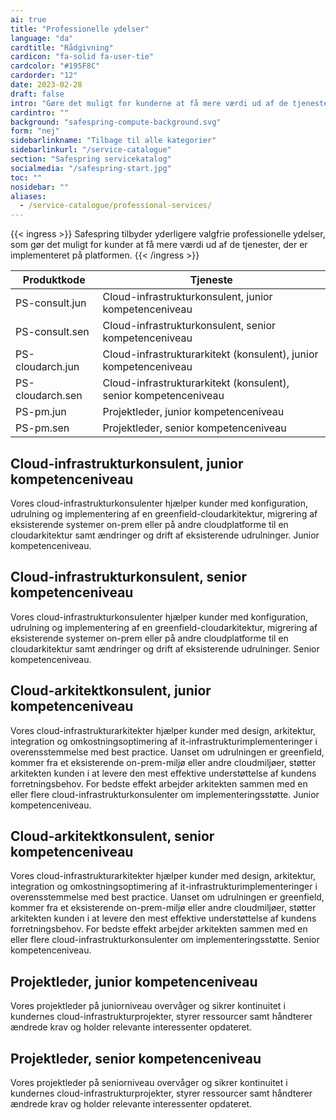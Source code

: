 ```yaml
---
ai: true
title: "Professionelle ydelser"
language: "da"
cardtitle: "Rådgivning"
cardicon: "fa-solid fa-user-tie"
cardcolor: "#195F8C"
cardorder: "12"
date: 2023-02-28
draft: false
intro: "Gøre det muligt for kunderne at få mere værdi ud af de tjenester, der er implementeret på platformen"
cardintro: ""
background: "safespring-compute-background.svg"
form: "nej"
sidebarlinkname: "Tilbage til alle kategorier"
sidebarlinkurl: "/service-catalogue"
section: "Safespring servicekatalog"
socialmedia: "/safespring-start.jpg"
toc: ""
nosidebar: ""
aliases:
  - /service-catalogue/professional-services/
---
```


{{< ingress >}}
Safespring tilbyder yderligere valgfrie professionelle ydelser, som gør det muligt for kunder at få mere værdi ud af de tjenester, der er implementeret på platformen.
{{< /ingress >}}

<table class="width100">
  <thead>
    <tr>
      <th>Produktkode</th>
      <th>Tjeneste</th>
    </tr>
  </thead>
  <tbody>
    <tr>
      <td>PS-consult.jun</td>
      <td>Cloud-infrastrukturkonsulent, junior kompetenceniveau</td>
    </tr>
    <tr>
      <td>PS-consult.sen</td>
      <td>Cloud-infrastrukturkonsulent, senior kompetenceniveau</td>
    </tr>
    <tr>
      <td>PS-cloudarch.jun</td>
      <td>Cloud-infrastrukturarkitekt (konsulent), junior kompetenceniveau</td>
    </tr>
    <tr>
      <td>PS-cloudarch.sen</td>
      <td>Cloud-infrastrukturarkitekt (konsulent), senior kompetenceniveau</td>
    </tr>
    <tr>
      <td>PS-pm.jun</td>
      <td>Projektleder, junior kompetenceniveau</td>
    </tr>
    <tr>
      <td>PS-pm.sen</td>
      <td>Projektleder, senior kompetenceniveau</td>
    </tr>
  </tbody>
</table>

## Cloud-infrastrukturkonsulent, junior kompetenceniveau

Vores cloud-infrastrukturkonsulenter hjælper kunder med konfiguration, udrulning og implementering af en greenfield-cloudarkitektur, migrering af eksisterende systemer on-prem eller på andre cloudplatforme til en cloudarkitektur samt ændringer og drift af eksisterende udrulninger. Junior kompetenceniveau.

## Cloud-infrastrukturkonsulent, senior kompetenceniveau

Vores cloud-infrastrukturkonsulenter hjælper kunder med konfiguration, udrulning og implementering af en greenfield-cloudarkitektur, migrering af eksisterende systemer on-prem eller på andre cloudplatforme til en cloudarkitektur samt ændringer og drift af eksisterende udrulninger. Senior kompetenceniveau.

## Cloud-arkitektkonsulent, junior kompetenceniveau

Vores cloud-infrastrukturarkitekter hjælper kunder med design, arkitektur, integration og omkostningsoptimering af it-infrastrukturimplementeringer i overensstemmelse med best practice. Uanset om udrulningen er greenfield, kommer fra et eksisterende on-prem-miljø eller andre cloudmiljøer, støtter arkitekten kunden i at levere den mest effektive understøttelse af kundens forretningsbehov. For bedste effekt arbejder arkitekten sammen med en eller flere cloud-infrastrukturkonsulenter om implementeringsstøtte. Junior kompetenceniveau.

## Cloud-arkitektkonsulent, senior kompetenceniveau

Vores cloud-infrastrukturarkitekter hjælper kunder med design, arkitektur, integration og omkostningsoptimering af it-infrastrukturimplementeringer i overensstemmelse med best practice. Uanset om udrulningen er greenfield, kommer fra et eksisterende on-prem-miljø eller andre cloudmiljøer, støtter arkitekten kunden i at levere den mest effektive understøttelse af kundens forretningsbehov. For bedste effekt arbejder arkitekten sammen med en eller flere cloud-infrastrukturkonsulenter om implementeringsstøtte. Senior kompetenceniveau.

## Projektleder, junior kompetenceniveau

Vores projektleder på juniorniveau overvåger og sikrer kontinuitet i kundernes cloud-infrastrukturprojekter, styrer ressourcer samt håndterer ændrede krav og holder relevante interessenter opdateret.

## Projektleder, senior kompetenceniveau

Vores projektleder på seniorniveau overvåger og sikrer kontinuitet i kundernes cloud-infrastrukturprojekter, styrer ressourcer samt håndterer ændrede krav og holder relevante interessenter opdateret.
